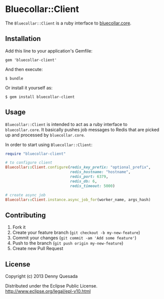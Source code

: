 # Bluecollar::Client

The `Bluecollar::Client` is a ruby interface to [bluecollar.core](https://github.com/techwhizbang/bluecollar).

## Installation

Add this line to your application's Gemfile:

    gem 'bluecollar-client'

And then execute:

    $ bundle

Or install it yourself as:

    $ gem install bluecollar-client

## Usage

`Bluecollar::Client` is intended to act as a ruby interface to `bluecollar.core`. It basically pushes job messages to Redis that are picked up and processed by `bluecollar.core`.

In order to start using `Bluecollar::Client`:

```ruby
require "bluecollar-client"

# to configure client
Bluecollar::Client.configure(redis_key_prefix: "optional_prefix",
                             redis_hostname: "hostname",
                             redis_port: 6379,
                             redis_db: 6,
                             redis_timeout: 5000)

# create async job
Bluecollar::Client.instance.async_job_for(worker_name, args_hash)
```


## Contributing

1. Fork it
2. Create your feature branch (`git checkout -b my-new-feature`)
3. Commit your changes (`git commit -am 'Add some feature'`)
4. Push to the branch (`git push origin my-new-feature`)
5. Create new Pull Request

## License

Copyright (c) 2013 Denny Quesada

Distributed under the Eclipse Public License.
http://www.eclipse.org/legal/epl-v10.html

